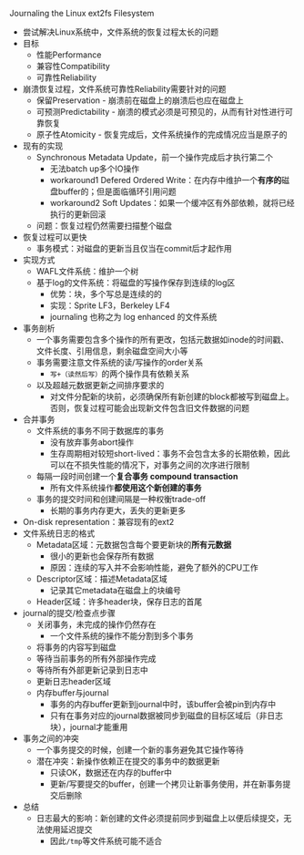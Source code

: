 
Journaling the Linux ext2fs Filesystem

- 尝试解决Linux系统中，文件系统的恢复过程太长的问题
- 目标
  - 性能Performance
  - 兼容性Compatibility
  - 可靠性Reliability
- 崩溃恢复过程，文件系统可靠性Reliability需要针对的问题
  - 保留Preservation - 崩溃前在磁盘上的崩溃后也应在磁盘上
  - 可预测Predictability - 崩溃的模式必须是可预见的，从而有针对性进行可靠恢复
  - 原子性Atomicity - 恢复完成后，文件系统操作的完成情况应当是原子的
- 现有的实现
  - Synchronous Metadata Update，前一个操作完成后才执行第二个
    - 无法batch up多个IO操作
    - workaround1 Defered Ordered Write：在内存中维护一个**有序的**磁盘buffer的；但是面临循环引用问题
    - workaround2 Soft Updates：如果一个缓冲区有外部依赖，就将已经执行的更新回滚
  - 问题：恢复过程仍然需要扫描整个磁盘
- 恢复过程可以更快
  - 事务模式：对磁盘的更新当且仅当在commit后才起作用
- 实现方式
  - WAFL文件系统：维护一个树
  - 基于log的文件系统：将磁盘的写操作保存到连续的log区
    - 优势：块，多个写总是连续的的
    - 实现：Sprite LF3，Berkeley LF4
    - journaling 也称之为 log enhanced 的文件系统
- 事务剖析
  - 一个事务需要包含多个操作的所有更改，包括元数据如inode的时间戳、文件长度、引用信息，剩余磁盘空间大小等
  - 事务需要注意文件系统的读/写操作的order关系
    - `写+（读然后写）`的两个操作具有依赖关系
  - 以及超越元数据更新之间排序要求的
    - 对文件分配新的块前，必须确保所有新创建的block都被写到磁盘上。否则，恢复过程可能会出现新文件包含旧文件数据的问题
- 合并事务
  - 文件系统的事务不同于数据库的事务
    - 没有放弃事务abort操作
    - 生存周期相对较短short-lived：事务不会包含太多的长期依赖，因此可以在不损失性能的情况下，对事务之间的次序进行限制
  - 每隔一段时间创建一个**复合事务 compound transaction**
    - 所有文件系统操作**都使用这个新创建的事务**
  - 事务的提交时间和创建间隔是一种权衡trade-off
    - 长期的事务内存更大，丢失的更新更多
- On-disk representation：兼容现有的ext2
- 文件系统日志的格式
  - Metadata区域：元数据包含每个要更新块的**所有元数据**
    - 很小的更新也会保存所有数据
    - 原因：连续的写入并不会影响性能，避免了额外的CPU工作
  - Descriptor区域：描述Metadata区域
    - 记录其它metadata在磁盘上的块编号
  - Header区域：许多header块，保存日志的首尾
- journal的提交/检查点步骤
  - 关闭事务，未完成的操作仍然存在
    - 一个文件系统的操作不能分割到多个事务
  - 将事务的内容写到磁盘
  - 等待当前事务的所有外部操作完成
  - 等待所有外部更新记录到日志中
  - 更新日志header区域
  - 内存buffer与journal
    - 事务的内存buffer更新到journal中时，该buffer会被pin到内存中
    - 只有在事务对应的journal数据被同步到磁盘的目标区域后（非日志块），journal才能重用
- 事务之间的冲突
  - 一个事务提交的时候，创建一个新的事务避免其它操作等待
  - 潜在冲突：新操作依赖正在提交的事务中的数据更新
    - 只读OK，数据还在内存的buffer中
    - 更新/写要提交的buffer，创建一个拷贝让新事务使用，并在新事务提交后删除
- 总结
  - 日志最大的影响：新创建的文件必须提前同步到磁盘上以便后续提交，无法使用延迟提交
    - 因此`/tmp`等文件系统可能不适合
